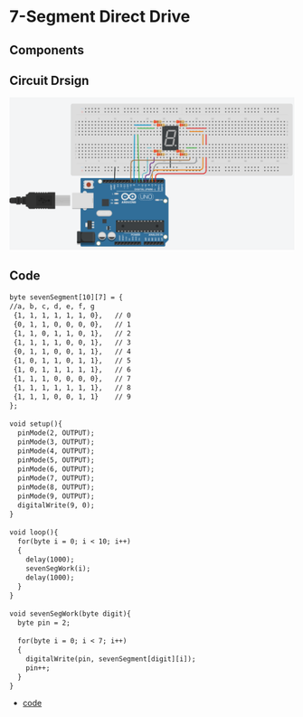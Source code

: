 # 7-Segment Direct Drive

## Components


## Circuit Drsign
![001_circuit_design](https://github.com/Offliners/Arduino-Projects/blob/main/Projects/001/001_circuit_design.PNG)

## Code
```arduino
byte sevenSegment[10][7] = {
//a, b, c, d, e, f, g
 {1, 1, 1, 1, 1, 1, 0},   // 0
 {0, 1, 1, 0, 0, 0, 0},   // 1
 {1, 1, 0, 1, 1, 0, 1},   // 2
 {1, 1, 1, 1, 0, 0, 1},   // 3
 {0, 1, 1, 0, 0, 1, 1},   // 4
 {1, 0, 1, 1, 0, 1, 1},   // 5
 {1, 0, 1, 1, 1, 1, 1},   // 6
 {1, 1, 1, 0, 0, 0, 0},   // 7
 {1, 1, 1, 1, 1, 1, 1},   // 8
 {1, 1, 1, 0, 0, 1, 1}    // 9
};

void setup(){
  pinMode(2, OUTPUT);
  pinMode(3, OUTPUT);
  pinMode(4, OUTPUT);
  pinMode(5, OUTPUT);
  pinMode(6, OUTPUT);
  pinMode(7, OUTPUT);
  pinMode(8, OUTPUT);
  pinMode(9, OUTPUT);
  digitalWrite(9, 0);
}

void loop(){
  for(byte i = 0; i < 10; i++)
  {
    delay(1000);
    sevenSegWork(i);
    delay(1000);
  }
}

void sevenSegWork(byte digit){
  byte pin = 2;

  for(byte i = 0; i < 7; i++)
  {
    digitalWrite(pin, sevenSegment[digit][i]);
    pin++; 
  }
}

```
* [code](001.ino)
